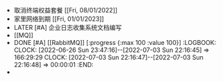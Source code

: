 - 取消终端权益套餐 [[Fri, 08/01/2022]]
- 家里网络到期 [[Fri, 01/01/2023]]
- LATER  [#A] 企业日志收集系统文档编写
- [[MQ]]
- DONE [#A] [[RabbitMQ]]   [:progress {:max 100 :value 100}]
  :LOGBOOK:
  CLOCK: [2022-06-26 Sun 23:47:16]--[2022-07-03 Sun 22:16:45] =>  166:29:29
  CLOCK: [2022-07-03 Sun 22:16:47]--[2022-07-03 Sun 22:16:48] =>  00:00:01
  :END:
-